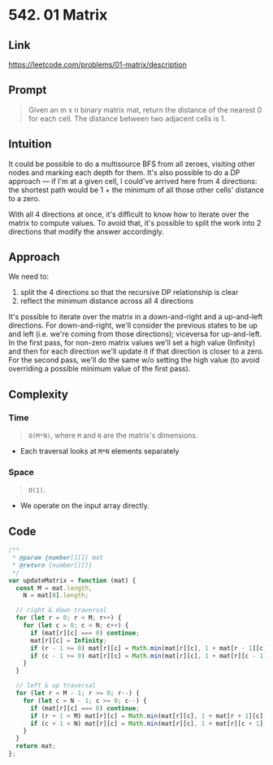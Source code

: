 # 542. 01 Matrix

## Link

https://leetcode.com/problems/01-matrix/description

## Prompt

> Given an m x n binary matrix mat, return the distance of the nearest 0 for each cell.
> The distance between two adjacent cells is 1.

## Intuition

It could be possible to do a multisource BFS from all zeroes, visiting other nodes and marking each depth for them. It's also possible to do a DP approach — if I'm at a given cell, I could've arrived here from 4 directions: the shortest path would be 1 + the minimum of all those other cells' distance to a zero.

With all 4 directions at once, it's difficult to know how to iterate over the matrix to compute values. To avoid that, it's possible to split the work into 2 directions that modify the answer accordingly.

## Approach

We need to:

1. split the 4 directions so that the recursive DP relationship is clear
2. reflect the minimum distance across all 4 directions

It's possible to iterate over the matrix in a down-and-right and a up-and-left directions. For down-and-right, we'll consider the previous states to be up and left (i.e. we're coming from those directions); viceversa for up-and-left.
In the first pass, for non-zero matrix values we'll set a high value (Infinity) and then for each direction we'll update it if that direction is closer to a zero.
For the second pass, we'll do the same w/o setting the high value (to avoid overriding a possible minimum value of the first pass).

## Complexity

### Time

> `O(M*N)`, where `M` and `N` are the matrix's dimensions.

- Each traversal looks at `M*N` elements separately

### Space

> `O(1)`.

- We operate on the input array directly.

## Code

```js
/**
 * @param {number[][]} mat
 * @return {number[][]}
 */
var updateMatrix = function (mat) {
  const M = mat.length,
    N = mat[0].length;

  // right & down traversal
  for (let r = 0; r < M; r++) {
    for (let c = 0; c < N; c++) {
      if (mat[r][c] === 0) continue;
      mat[r][c] = Infinity;
      if (r - 1 >= 0) mat[r][c] = Math.min(mat[r][c], 1 + mat[r - 1][c]);
      if (c - 1 >= 0) mat[r][c] = Math.min(mat[r][c], 1 + mat[r][c - 1]);
    }
  }

  // left & up traversal
  for (let r = M - 1; r >= 0; r--) {
    for (let c = N - 1; c >= 0; c--) {
      if (mat[r][c] === 0) continue;
      if (r + 1 < M) mat[r][c] = Math.min(mat[r][c], 1 + mat[r + 1][c]);
      if (c + 1 < N) mat[r][c] = Math.min(mat[r][c], 1 + mat[r][c + 1]);
    }
  }
  return mat;
};
```
